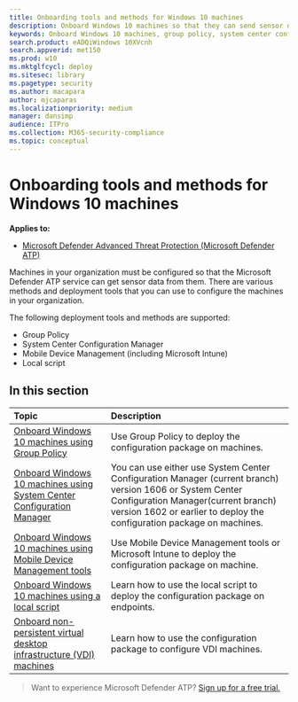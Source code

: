 ```yaml
---
title: Onboarding tools and methods for Windows 10 machines
description: Onboard Windows 10 machines so that they can send sensor data to the Microsoft Defender ATP sensor
keywords: Onboard Windows 10 machines, group policy, system center configuration manager, mobile device management, local script, gp, sccm, mdm, intune
search.product: eADQiWindows 10XVcnh
search.appverid: met150
ms.prod: w10
ms.mktglfcycl: deploy
ms.sitesec: library
ms.pagetype: security
ms.author: macapara
author: mjcaparas
ms.localizationpriority: medium
manager: dansimp
audience: ITPro
ms.collection: M365-security-compliance 
ms.topic: conceptual
---
```


# Onboarding tools and methods for Windows 10 machines

**Applies to:**


- [Microsoft Defender Advanced Threat Protection (Microsoft Defender ATP)](https://go.microsoft.com/fwlink/p/?linkid=2069559)



Machines in your organization must be configured so that the Microsoft Defender ATP service can get sensor data from them. There are various methods and deployment tools that you can use to configure the machines in your organization.

The following deployment tools and methods are supported:

- Group Policy
- System Center Configuration Manager
- Mobile Device Management (including Microsoft Intune)
- Local script

## In this section
Topic | Description
:---|:---
[Onboard Windows 10 machines using Group Policy](configure-endpoints-gp.md) | Use Group Policy to deploy the configuration package on machines.
[Onboard Windows 10 machines using System Center Configuration Manager](configure-endpoints-sccm.md) | You can use either use System Center Configuration Manager (current branch) version 1606 or System Center Configuration Manager(current branch) version 1602 or earlier to deploy the configuration package on machines.
[Onboard Windows 10 machines using Mobile Device Management tools](configure-endpoints-mdm.md) | Use Mobile Device Management tools or Microsoft Intune to deploy the configuration package on machine.
[Onboard Windows 10 machines using a local script](configure-endpoints-script.md) | Learn how to use the local script to deploy the configuration package on endpoints.
[Onboard non-persistent virtual desktop infrastructure (VDI) machines](configure-endpoints-vdi.md) | Learn how to use the configuration package to configure VDI machines.


>Want to experience Microsoft Defender ATP? [Sign up for a free trial.](https://www.microsoft.com/microsoft-365/windows/microsoft-defender-atp?ocid=docs-wdatp-configureendpoints-belowfoldlink)